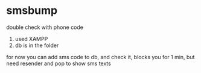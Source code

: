 # smsbump
double check with phone code

1. used XAMPP
2. db is in the folder

for now you can add sms code to db, and check it, blocks you for 1 min, but need resender and pop to show sms texts
